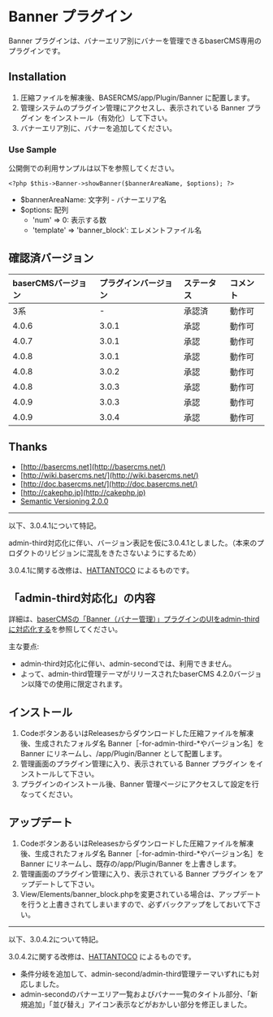 # Banner プラグイン

Banner プラグインは、バナーエリア別にバナーを管理できるbaserCMS専用のプラグインです。

## Installation

1. 圧縮ファイルを解凍後、BASERCMS/app/Plugin/Banner に配置します。
2. 管理システムのプラグイン管理にアクセスし、表示されている Banner プラグイン をインストール（有効化）して下さい。
3. バナーエリア別に、バナーを追加してください。


### Use Sample

公開側での利用サンプルは以下を参照してください。

```
<?php $this->Banner->showBanner($bannerAreaName, $options); ?>
```

- $bannerAreaName: 文字列 - バナーエリア名
- $options: 配列
    - 'num' => 0: 表示する数
    - 'template' => 'banner_block': エレメントファイル名


## 確認済バージョン

|baserCMSバージョン|プラグインバージョン|ステータス|コメント|
|:--|:--|:--|:--|
|3系|-|承認済|動作可|
|4.0.6|3.0.1|承認|動作可|
|4.0.7|3.0.1|承認|動作可|
|4.0.8|3.0.1|承認|動作可|
|4.0.8|3.0.2|承認|動作可|
|4.0.8|3.0.3|承認|動作可|
|4.0.9|3.0.3|承認|動作可|
|4.0.9|3.0.4|承認|動作可|


## Thanks ##

- [http://basercms.net](http://basercms.net/)
- [http://wiki.basercms.net/](http://wiki.basercms.net/)
- [http://doc.basercms.net/](http://doc.basercms.net/)
- [http://cakephp.jp](http://cakephp.jp)
- [Semantic Versioning 2.0.0](http://semver.org/lang/ja/)

___
以下、3.0.4.1について特記。

admin-third対応化に伴い、バージョン表記を仮に3.0.4.1としました。（本来のプロダクトのリビジョンに混乱をきたさないようにするため）

3.0.4.1に関する改修は、[HATTANTOCO](https://github.com/HATTANTOCO) によるものです。

## 「admin-third対応化」の内容
詳細は、[baserCMSの「Banner（バナー管理）」プラグインのUIをadmin-third に対応化する](https://hattantoco.com/basercms-banner-plugin)を参照してください。

主な要点:
- admin-third対応化に伴い、admin-secondでは、利用できません。
- よって、admin-third管理テーマがリリースされたbaserCMS 4.2.0バージョン以降での使用に限定されます。

## インストール
1. CodeボタンあるいはReleasesからダウンロードした圧縮ファイルを解凍後、生成されたフォルダ名 Banner［-for-admin-third-*やバージョン名］を Banner にリネームし、/app/Plugin/Banner として配置します。
2. 管理画面のプラグイン管理に入り、表示されている Banner プラグイン をインストールして下さい。
3. プラグインのインストール後、Banner 管理ページにアクセスして設定を行なってください。

## アップデート
1. CodeボタンあるいはReleasesからダウンロードした圧縮ファイルを解凍後、生成されたフォルダ名 Banner［-for-admin-third-*やバージョン名］を Banner にリネームし、既存の/app/Plugin/Banner を上書きします。
2. 管理画面のプラグイン管理に入り、表示されている Banner プラグイン をアップデートして下さい。
3. View/Elements/banner_block.phpを変更されている場合は、アップデートを行うと上書きされてしまいますので、必ずバックアップをしておいて下さい。

___
以下、3.0.4.2について特記。

3.0.4.2に関する改修は、[HATTANTOCO](https://github.com/HATTANTOCO) によるものです。

- 条件分岐を追加して、admin-second/admin-third管理テーマいずれにも対応しました。
- admin-secondのバナーエリア一覧およびバナー一覧のタイトル部分、「新規追加」「並び替え」アイコン表示などがおかしい部分を修正しました。

